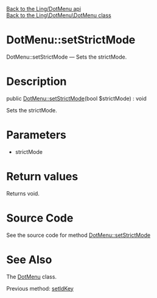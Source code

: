 [Back to the Ling/DotMenu api](https://github.com/lingtalfi/DotMenu/blob/master/doc/api/Ling/DotMenu.md)<br>
[Back to the Ling\DotMenu\DotMenu class](https://github.com/lingtalfi/DotMenu/blob/master/doc/api/Ling/DotMenu/DotMenu.md)


DotMenu::setStrictMode
================



DotMenu::setStrictMode — Sets the strictMode.




Description
================


public [DotMenu::setStrictMode](https://github.com/lingtalfi/DotMenu/blob/master/doc/api/Ling/DotMenu/DotMenu/setStrictMode.md)(bool $strictMode) : void




Sets the strictMode.




Parameters
================


- strictMode

    


Return values
================

Returns void.








Source Code
===========
See the source code for method [DotMenu::setStrictMode](https://github.com/lingtalfi/DotMenu/blob/master/DotMenu.php#L171-L174)


See Also
================

The [DotMenu](https://github.com/lingtalfi/DotMenu/blob/master/doc/api/Ling/DotMenu/DotMenu.md) class.

Previous method: [setIdKey](https://github.com/lingtalfi/DotMenu/blob/master/doc/api/Ling/DotMenu/DotMenu/setIdKey.md)<br>

